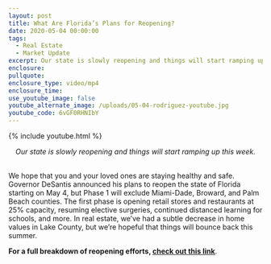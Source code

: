 ```yaml
---
layout: post
title: What Are Florida’s Plans for Reopening?
date: 2020-05-04 00:00:00
tags:
  - Real Estate
  - Market Update
excerpt: Our state is slowly reopening and things will start ramping up this week.
enclosure:
pullquote:
enclosure_type: video/mp4
enclosure_time:
use_youtube_image: false
youtube_alternate_image: /uploads/05-04-rodriguez-youtube.jpg
youtube_code: 6vGF0RHNIbY
---
```


{% include youtube.html %}

<center><em>Our state is slowly reopening and things will start ramping up this week.</em></center>

<br>We hope that you and your loved ones are staying healthy and safe. Governor DeSantis announced his plans to reopen the state of Florida starting on May 4, but Phase 1 will exclude Miami-Dade, Broward, and Palm Beach counties. The first phase is opening retail stores and restaurants at 25% capacity, resuming elective surgeries, continued distanced learning for schools, and more. In real estate, we’ve had a subtle decrease in home values in Lake County, but we’re hopeful that things will bounce back this summer.

**For a full breakdown of reopening efforts, <u><a target="_blank" href="https://www.flgov.com/wp-content/uploads/covid19/Taskforce%20Report.pdf">check out this link</a></u>**.